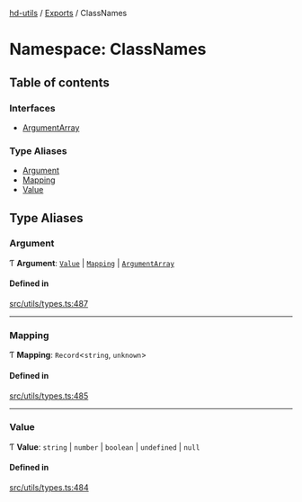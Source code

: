 [hd-utils](../README.md) / [Exports](../modules.md) / ClassNames

# Namespace: ClassNames

## Table of contents

### Interfaces

- [ArgumentArray](../interfaces/ClassNames.ArgumentArray.md)

### Type Aliases

- [Argument](ClassNames.md#argument)
- [Mapping](ClassNames.md#mapping)
- [Value](ClassNames.md#value)

## Type Aliases

### Argument

Ƭ **Argument**: [`Value`](ClassNames.md#value) \| [`Mapping`](ClassNames.md#mapping) \| [`ArgumentArray`](../interfaces/ClassNames.ArgumentArray.md)

#### Defined in

[src/utils/types.ts:487](https://github.com/AhmadHddad/h-utils/blob/add160d/src/utils/types.ts#L487)

___

### Mapping

Ƭ **Mapping**: `Record`<`string`, `unknown`\>

#### Defined in

[src/utils/types.ts:485](https://github.com/AhmadHddad/h-utils/blob/add160d/src/utils/types.ts#L485)

___

### Value

Ƭ **Value**: `string` \| `number` \| `boolean` \| `undefined` \| ``null``

#### Defined in

[src/utils/types.ts:484](https://github.com/AhmadHddad/h-utils/blob/add160d/src/utils/types.ts#L484)
